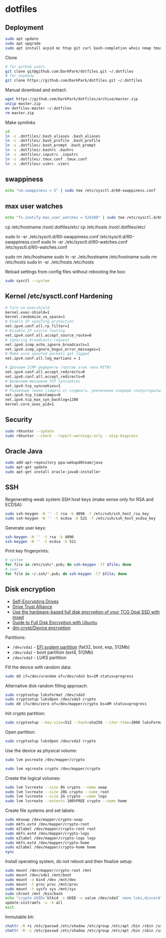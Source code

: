 dotfiles
========

## Deployment ##

```bash
sudo apt update
sudo apt upgrade
sudo apt install acpid mc htop git curl bash-completion whois nmap tmux
```


Clone

```bash
# for github users
git clone git@github.com:DarkPark/dotfiles.git ~/.dotfiles
# for anybody
git clone https://github.com/DarkPark/dotfiles.git ~/.dotfiles
```

Manual download and extract:

```bash
wget https://github.com/DarkPark/dotfiles/archive/master.zip
unzip master.zip
mv dotfiles-master ~/.dotfiles
rm master.zip
```

Make symlinks

```bash
cd
ln -s .dotfiles/.bash_aliases .bash_aliases
ln -s .dotfiles/.bash_profile .bash_profile
ln -s .dotfiles/.bash_prompt .bash_prompt
ln -s .dotfiles/.bashrc .bashrc
ln -s .dotfiles/.inputrc .inputrc
ln -s .dotfiles/.tmux.conf .tmux.conf
ln -s .dotfiles/.vimrc .vimrc
```


## swappiness ##

```bash
echo "vm.swappiness = 5" | sudo tee /etc/sysctl.d/60-swappiness.conf
```


## max user watches ##

```bash
echo "fs.inotify.max_user_watches = 524288" | sudo tee /etc/sysctl.d/60-watches.conf
```

cp /etc/hostname /root/.dotfiles/etc/
cp /etc/hosts /root/.dotfiles/etc/

sudo ln -sr ./etc/sysctl.d/60-swappiness.conf /etc/sysctl.d/60-swappiness.conf
sudo ln -sr ./etc/sysctl.d/60-watches.conf /etc/sysctl.d/60-watches.conf

sudo rm /etc/hostname
sudo ln -sr ./etc/hostname /etc/hostname
sudo rm /etc/hosts
sudo ln -sr ./etc/hosts /etc/hosts


Reload settings from config files without rebooting the box:

```bash
sudo sysctl --system
```


## Kernel /etc/sysctl.conf Hardening ##

```bash
# Turn on execshield
kernel.exec-shield=1
kernel.randomize_va_space=1
# Enable IP spoofing protection
net.ipv4.conf.all.rp_filter=1
# Disable IP source routing
net.ipv4.conf.all.accept_source_route=0
# Ignoring broadcasts request
net.ipv4.icmp_echo_ignore_broadcasts=1
net.ipv4.icmp_ignore_bogus_error_messages=1
# Make sure spoofed packets get logged
net.ipv4.conf.all.log_martians = 1

# Дропаем ICMP-редиректы (против атак типа MITM)
net.ipv4.conf.all.accept_redirects=0
net.ipv6.conf.all.accept_redirects=0
# Включаем механизм TCP syncookies
net.ipv4.tcp_syncookies=1
# Различные твики (защита от спуфинга, увеличение очереди «полуоткрытых» TCP-соединений и так далее)
net.ipv4.tcp_timestamps=0
net.ipv4.tcp_max_syn_backlog=1280
kernel.core_uses_pid=1
```


## Security ##

```bash
sudo rkhunter --update
sudo rkhunter --check --report-warnings-only --skip-keypress
```


## Oracle Java ##

```bash
sudo add-apt-repository ppa:webupd8team/java
sudo apt-get update
sudo apt-get install oracle-java8-installer
```


## SSH ##

Regenerating weak system SSH host keys (make sense only for RSA and ECDSA):

```bash
sudo ssh-keygen -N '' -t rsa -b 4096 -f /etc/ssh/ssh_host_rsa_key
sudo ssh-keygen -N '' -t ecdsa -b 521 -f /etc/ssh/ssh_host_ecdsa_key
```

Generate user keys:

```bash
ssh-keygen -N '' -t rsa -b 4096
ssh-keygen -N '' -t ecdsa -b 521
```

Print key fingerprints:

```bash
# system
for file in /etc/ssh/*.pub; do ssh-keygen -lf $file; done
# user
for file in ~/.ssh/*.pub; do ssh-keygen -lf $file; done
```


## Disk encryption ##

* [Self-Encrypting Drives](https://wiki.archlinux.org/index.php/Self-Encrypting_Drives)
* [Drive Trust Alliance](https://github.com/Drive-Trust-Alliance)
* [Use the hardware-based full disk encryption of your TCG Opal SSD with msed](https://vxlabs.com/2015/02/11/use-the-hardware-based-full-disk-encryption-your-tcg-opal-ssd-with-msed/)
* [Guide to Full Disk Encryption with Ubuntu](http://thesimplecomputer.info/full-disk-encryption-with-ubuntu)
* [dm-crypt/Device encryption](https://wiki.archlinux.org/index.php/Dm-crypt/Device_encryption)

Partitions:

* `/dev/sda1` - [EFI system partition](https://en.wikipedia.org/wiki/EFI_system_partition) (fat32, boot, esp, 512Mb)
* `/dev/sda2` - boot partition (ext4, 512Mb)
* `/dev/sda3` - LUKS partition

Fill the device with random data:

```bash
sudo dd if=/dev/urandom of=/dev/sda3 bs=1M status=progress
```

Alternative disk random filling approach:

```bash
sudo cryptsetup luksFormat /dev/sda3
sudo cryptsetup luksOpen /dev/sda3 crypto
sudo dd if=/dev/zero of=/dev/mapper/crypto bs=8M status=progress
```

Init crypto partition:

```bash
sudo cryptsetup --key-size=512 --hash=sha256 --iter-time=3000 luksFormat /dev/sda3
```

Open partition:

```bash
sudo cryptsetup luksOpen /dev/sda3 crypto
```

Use the device as physical volume:

```bash
sudo lvm pvcreate /dev/mapper/crypto
```

```bash
sudo lvm vgcreate crypto /dev/mapper/crypto
```

Create the logical volumes:

```bash
sudo lvm lvcreate --size 8G crypto --name swap
sudo lvm lvcreate --size 20G crypto --name root
sudo lvm lvcreate --size 2G crypto --name logs
sudo lvm lvcreate --extents 100%FREE crypto --name home
```

Create file systems and set labels:

```bash
sudo mkswap /dev/mapper/crypto-swap
sudo mkfs.ext4 /dev/mapper/crypto-root
sudo e2label /dev/mapper/crypto-root root
sudo mkfs.ext4 /dev/mapper/crypto-logs
sudo e2label /dev/mapper/crypto-logs logs
sudo mkfs.ext4 /dev/mapper/crypto-home
sudo e2label /dev/mapper/crypto-home home
sync
```

Install operating system, do not reboot and then finalize setup:

```bash
sudo mount /dev/mapper/crypto-root /mnt
sudo mount /dev/sde1 /mnt/boot
sudo mount -o bind /dev /mnt/dev
sudo mount -t proc proc /mnt/proc
sudo mount -t sysfs sys /mnt/sys
sudo chroot /mnt /bin/bash
echo "crypto UUID=`blkid -s UUID -o value /dev/sda3` none luks,discard" >> /etc/crypttab
update-initramfs -u -k all
exit
```

Immutable bit:

```bash
chattr -R +i /etc/passwd /etc/shadow /etc/group /etc/apt /bin /sbin /usr/bin /usr/sbin /usr/lib
chattr -R -i /etc/passwd /etc/shadow /etc/group /etc/apt /bin /sbin /usr/bin /usr/sbin /usr/lib
```
